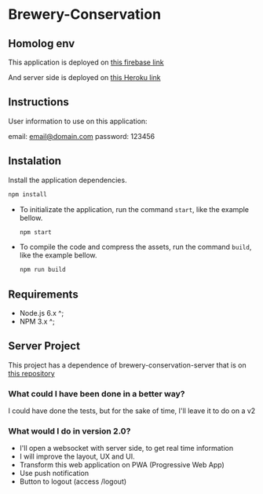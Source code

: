 # Brewery-Conservation

## Homolog env
This application is deployed on [this firebase link](https://brewery-conservation.firebaseapp.com/panel)

And server side is deployed on [this Heroku link](https://dry-plateau-42363.herokuapp.com)

## Instructions
User information to use on this application:

email: email@domain.com
password: 123456 

## Instalation

Install the application dependencies.

```bash
npm install
```

- To initializate the application, run the command `start`, like the example bellow.

  ```bash
  npm start
  ```

- To compile the code and compress the assets, run the command `build`, like the example bellow.

  ```bash
  npm run build
  ```

## Requirements

- Node.js 6.x ^;
- NPM 3.x ^;


## Server Project

This project has a dependence of brewery-conservation-server that is on [this repository](https://github.com/aldo-jr/brewery-conservation-server)  

### What could I have been done in a better way?

I could have done the tests, but for the sake of time, I'll leave it to do on a v2

### What would I do in version 2.0?

- I'll open a websocket with server side, to get real time information
- I will improve the layout, UX and UI.
- Transform this web application on PWA (Progressive Web App)
- Use push notification
- Button to logout (access /logout)